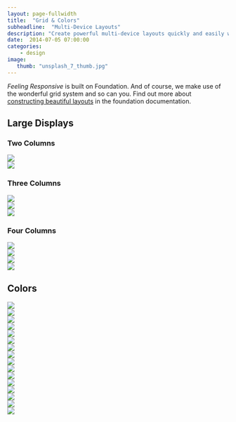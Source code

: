 ```yaml
---
layout: page-fullwidth
title:  "Grid & Colors"
subheadline:  "Multi-Device Layouts"
description: "Create powerful multi-device layouts quickly and easily with the 12-column, nest-able Foundation grid. These are the dimensions."
date:  2014-07-05 07:00:00
categories:
    - design
image:
   thumb: "unsplash_7_thumb.jpg"
---
```

*Feeling Responsive* is built on Foundation. And of course, we make use of the wonderful grid system and so can you. Find out more about [constructing  beautiful layouts][1] in the foundation documentation.

## Large Displays

### Two Columns

<div class="row">
  <div class="large-6 columns">
      <img src="http://placehold.it/500x281/6b6351/e1dcd7&amp;text=Width+500+Pixel">
  </div>
  <div class="large-6 columns">
      <img src="http://placehold.it/500x281/e05a10/e1e75e&amp;text=Width+500+Pixel">
  </div>
</div>

### Three Columns

<div class="row">
  <div class="large-4 columns">
      <img src="http://placehold.it/333x170/6b6351/e1dcd7&amp;text=Width+333+Pixel">
  </div>
  <div class="large-4 columns">
      <img src="http://placehold.it/333x170/e05a10/e1e75e&amp;text=Width+333+Pixel">
  </div>
  <div class="large-4 columns">
      <img src="http://placehold.it/333x170/fabb00/771e1e&amp;text=Width+333+Pixel">
  </div>
</div>



### Four Columns

<div class="row">
  <div class="large-3 columns">
      <img src="http://placehold.it/220x141/6b6351/e1dcd7&amp;text=Width+220+Pixel">
  </div>
  <div class="large-3 columns">
      <img src="http://placehold.it/220x141/e05a10/e1e75e&amp;text=Width+220+Pixel">
  </div>
  <div class="large-3 columns">
      <img src="http://placehold.it/220x141/fabb00/771e1e&amp;text=Width+220+Pixel">
  </div>
  <div class="large-3 columns">
      <img src="http://placehold.it/220x141/00792c/acca57&amp;text=Width+220+Pixel">
  </div>
</div>


## Colors

<div class="row">
<div class="large-3 columns bottom-30">
<img src="http://placehold.it/220/E4E4E4/ffffff&amp;text=Grey+E4E4E4">
</div>
<div class="large-3 columns bottom-30">
<img src="http://placehold.it/220/D7D7D7/ffffff&amp;text=Grey+D7D7D7">
</div>
<div class="large-3 columns bottom-30">
<img src="http://placehold.it/220/CBCBCB/ffffff&amp;text=Grey+CBCBCB">
</div>
<div class="large-3 columns bottom-30">
<img src="http://placehold.it/220/BEBEBE/ffffff&amp;text=Grey+BEBEBE">
</div>
</div>

<div class="row">
<div class="large-3 columns bottom-30">
<img src="http://placehold.it/220/A4A4A4/ffffff&amp;text=Grey+A4A4A4">
</div>
<div class="large-3 columns bottom-30">
<img src="http://placehold.it/220/979797/ffffff&amp;text=Grey+979797">
</div>
<div class="large-3 columns bottom-30">
<img src="http://placehold.it/220/8B8B8B/ffffff&amp;text=Grey+8B8B8B">
</div>
<div class="large-3 columns bottom-30">
<img src="http://placehold.it/220/7E7E7E/ffffff&amp;text=Grey+7E7E7E">
</div>
</div>

<div class="row">
<div class="large-3 columns bottom-30">
<img src="http://placehold.it/220/646464/ffffff&amp;text=Grey+646464">
</div>
<div class="large-3 columns bottom-30">
<img src="http://placehold.it/220/575757/ffffff&amp;text=Grey+575757">
</div>
<div class="large-3 columns bottom-30">
<img src="http://placehold.it/220/4B4B4B/ffffff&amp;text=Grey+4B4B4B">
</div>
<div class="large-3 columns bottom-30">
<img src="http://placehold.it/220/3E3E3E/ffffff&amp;text=Grey+3E3E3E">
</div>
</div>

<div class="row">
<div class="large-3 columns bottom-30">
<img src="http://placehold.it/220/313131/ffffff&amp;text=Grey+313131">
</div>
<div class="large-3 columns bottom-30">
<img src="http://placehold.it/220/242424/ffffff&amp;text=Grey+242424">
</div>
<div class="large-3 columns bottom-30">
<img src="http://placehold.it/220/171717/ffffff&amp;text=Grey+171717">
</div>
<div class="large-3 columns bottom-30">
<img src="http://placehold.it/220/0B0B0B/ffffff&amp;text=Grey+0B0B0B">
</div>
</div>


 [1]: http://foundation.zurb.com/docs/components/grid.html
 [2]: #
 [3]: #
 [4]: #
 [5]: #
 [6]: #
 [7]: #
 [8]: #
 [9]: #
 [10]: #